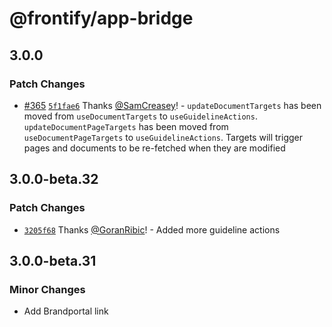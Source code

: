 # @frontify/app-bridge

## 3.0.0

### Patch Changes

- [#365](https://github.com/Frontify/brand-sdk/pull/365) [`5f1fae6`](https://github.com/Frontify/brand-sdk/commit/5f1fae6c352c97b058f20ab03c55292f621bb52e) Thanks [@SamCreasey](https://github.com/SamCreasey)! - `updateDocumentTargets` has been moved from `useDocumentTargets` to `useGuidelineActions`. `updateDocumentPageTargets` has been moved from `useDocumentPageTargets` to `useGuidelineActions`. Targets will trigger pages and documents to be re-fetched when they are modified

## 3.0.0-beta.32

### Patch Changes

- [`3205f68`](https://github.com/Frontify/brand-sdk/commit/3205f682dbe0080dd2a00abee5e785f87d014f0d) Thanks [@GoranRibic](https://github.com/GoranRibic)! - Added more guideline actions

## 3.0.0-beta.31

### Minor Changes

- Add Brandportal link
